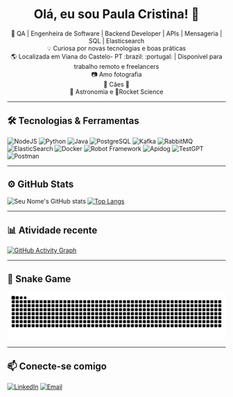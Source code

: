 <h1 align="center">Olá, eu sou Paula Cristina! 👋</h1>

<p align="center">
  🧠 QA | Engenheira de Software | Backend Developer | APIs | Mensageria | SQL | Elasticsearch <br>
  💡 Curiosa por novas tecnologias e boas práticas <br>
  🌎 Localizada em Viana do Castelo- PT :brazil: :portugal: | Disponível para trabalho remoto e freelancers <br>
  📷 Amo fotografia <br>
  🐶 Cães 🐾  <br> 
  🔭  Astronomia e  🚀Rocket Science <br>
  
  
</p>

---

## 🛠️ Tecnologias & Ferramentas


![NodeJS](https://img.shields.io/badge/-Node.js-339933?style=flat-square&logo=node.js&logoColor=white)
![Python](https://img.shields.io/badge/-Python-3776AB?style=flat-square&logo=python&logoColor=white)
![Java](https://img.shields.io/badge/-Java-007396?style=flat-square&logo=java&logoColor=white)
![PostgreSQL](https://img.shields.io/badge/-PostgreSQL-336791?style=flat-square&logo=postgresql&logoColor=white)
![Kafka](https://img.shields.io/badge/-Kafka-231F20?style=flat-square&logo=apachekafka&logoColor=white)
![RabbitMQ](https://img.shields.io/badge/-RabbitMQ-FF6600?style=flat-square&logo=rabbitmq&logoColor=white)
![ElasticSearch](https://img.shields.io/badge/-ElasticSearch-005571?style=flat-square&logo=elasticsearch&logoColor=white)
![Docker](https://img.shields.io/badge/-Docker-2496ED?style=flat-square&logo=docker&logoColor=white)
![Robot Framework](https://img.shields.io/badge/Robot_Framework-CC0000?style=for-the-badge&logo=robotframework&logoColor=white)
![Apidog](https://img.shields.io/badge/Apidog-7D3CF8?style=for-the-badge&logoColor=white)
![TestGPT](https://img.shields.io/badge/TestGPT-0088CC?style=for-the-badge&logoColor=white)
![Postman](https://img.shields.io/badge/Postman-FF6C37?style=for-the-badge&logo=postman&logoColor=white)



---

## ⚙️ GitHub Stats

![Seu Nome's GitHub stats](https://github-readme-stats.vercel.app/api?username=paulacristinaqa&show_icons=true&theme=radical&hide=stars,prs)
[![Top Langs](https://github-readme-stats.vercel.app/api/top-langs/?username=paulacristinaqa&layout=compact&theme=radical)](https://github.com/anuraghazra/github-readme-stats)

---

## 📊 Atividade recente

[![GitHub Activity Graph](https://github-readme-activity-graph.vercel.app/graph?username=paulacristinaqa&theme=react-dark)](https://github.com/ashutosh00710/github-readme-activity-graph)

---

## 🐍 Snake Game

![snake gif](https://github.com/paulacristinaqa/paulacristinaqa/blob/output/github-contribution-grid-snake.svg)

---

## 📫 Conecte-se comigo

[![LinkedIn](https://img.shields.io/badge/LinkedIn-blue?style=for-the-badge&logo=linkedin&logoColor=white)](https://linkedin.com/in/SEU_LINKEDIN)
[![Email](https://img.shields.io/badge/Email-D14836?style=for-the-badge&logo=gmail&logoColor=white)](mailto:SEU_EMAIL)
